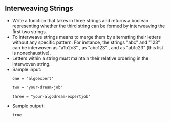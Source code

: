 ## Interweaving Strings

- Write a function that takes in three strings and returns a boolean representing whether the third string can be formed by interweaving the first two strings. 
- To interweave strings means to merge them by alternating their letters without any specific pattern. For instance, the strings "abc" and "123" can be interwoven as "a1b2c3" , as "abc123" , and as "ab1c23" (this list is nonexhaustive).
- Letters within a string must maintain their relative ordering in the interwoven string.
- Sample input:
    ~~~
    one = "algoexpert"

    two = "your-dream-job"

    three = "your-algodream-expertjob"
    ~~~
- Sample output:
    ~~~
    true
    ~~~